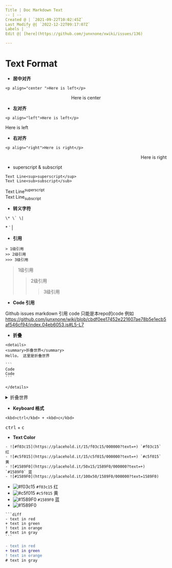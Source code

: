 ```yaml
---
Title | Doc Markdown Text
-- | --
Created @ | `2021-09-22T10:02:45Z`
Last Modify @| `2022-12-22T09:17:07Z`
Labels | ``
Edit @| [here](https://github.com/junxnone/xwiki/issues/136)

---
```

# Text Format

- **居中对齐**

```
<p align="center ">Here is left</p>
```
<p align="center ">Here is center</p>  

- **左对齐**  
```  
<p align="left">Here is left</p>
```
<p align="left">Here is left</p>

- **右对齐**
```
<p align="right">Here is right</p>
```
<p align="right">Here is right</p>

- superscript & subscript

```
Text Line<sup>superscript</sup>
Text Line<sub>subscript</sub>
```
Text Line<sup>superscript</sup>  
Text Line<sub>subscript</sub>

- **转义字符**
```
\* \` \|
```
\* \` \|

- **引用**

```
> 1级引用
>> 2级引用
>>> 3级引用
```
> 1级引用
>> 2级引用
>>> 3级引用

- **Code 引用**

Github issues markdown 引用 code
只能是本repo的code
例如
https://github.com/junxnone/wiki/blob/cbdf0ee17452e221607ae78b5e1ecb5af546cf94/index.04eb6053.js#L5-L7


- **折叠**

````
<details>
<summary>折叠世界</summary>
Hello， 这里是折叠世界

```
Code
Code
```

</details>
````

<details>
<summary>折叠世界</summary>
Hello， 这里是折叠世界

```
Code
Code
```

</details>

- **Keyboard 格式**
```
<kbd>ctrl</kbd> + <kbd>c</kbd>
```
<kbd>ctrl</kbd> + <kbd>c</kbd>


- **Text Color**
 
```
- ![#f03c15](https://placehold.it/15/f03c15/000000?text=+) `#f03c15` 红
- ![#c5f015](https://placehold.it/15/c5f015/000000?text=+) `#c5f015` 黄 
- ![#1589F0](https://placehold.it/50x15/1589F0/000000?text=+) `#1589F0` 蓝
- ![#1589F0](https://placehold.it/100x50/1589F0/000000?text=1589F0) 
```

- ![#f03c15](https://placehold.it/15/f03c15/000000?text=+) `#f03c15` 红
- ![#c5f015](https://placehold.it/15/c5f015/000000?text=+) `#c5f015` 黄 
- ![#1589F0](https://placehold.it/50x15/1589F0/000000?text=+) `#1589F0` 蓝
- ![#1589F0](https://placehold.it/100x50/1589F0/000000?text=1589F0) 

````
```diff
- text in red
+ text in green
! text in orange
# text in gray
```
````

```diff
- text in red
+ text in green
! text in orange
# text in gray
```
